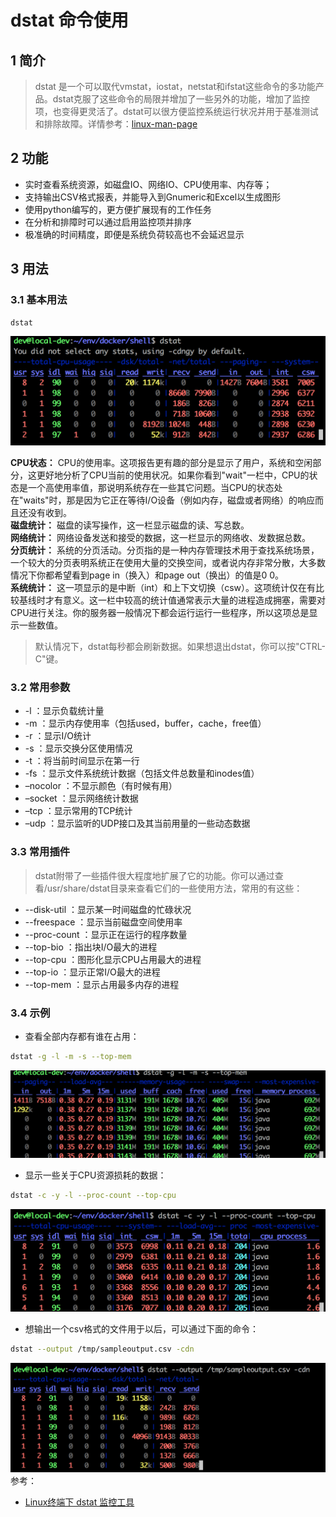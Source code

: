 # dstat 命令使用

## 1 简介
> dstat 是一个可以取代vmstat，iostat，netstat和ifstat这些命令的多功能产品。dstat克服了这些命令的局限并增加了一些另外的功能，增加了监控项，也变得更灵活了。dstat可以很方便监控系统运行状况并用于基准测试和排除故障。详情参考：[linux-man-page](https://linux.die.net/man/1/dstat)
## 2 功能
* 实时查看系统资源，如磁盘IO、网络IO、CPU使用率、内存等；<br/>
* 支持输出CSV格式报表，并能导入到Gnumeric和Excel以生成图形
* 使用python编写的，更方便扩展现有的工作任务
* 在分析和排障时可以通过启用监控项并排序
* 极准确的时间精度，即便是系统负荷较高也不会延迟显示
## 3 用法
### 3.1 基本用法
```bash
dstat
```
![](images/dstat.png)

__CPU状态：__ CPU的使用率。这项报告更有趣的部分是显示了用户，系统和空闲部分，这更好地分析了CPU当前的使用状况。如果你看到"wait"一栏中，CPU的状态是一个高使用率值，那说明系统存在一些其它问题。当CPU的状态处在"waits"时，那是因为它正在等待I/O设备（例如内存，磁盘或者网络）的响应而且还没有收到。<br/>
__磁盘统计：__ 磁盘的读写操作，这一栏显示磁盘的读、写总数。<br/>
__网络统计：__ 网络设备发送和接受的数据，这一栏显示的网络收、发数据总数。<br/>
__分页统计：__ 系统的分页活动。分页指的是一种内存管理技术用于查找系统场景，一个较大的分页表明系统正在使用大量的交换空间，或者说内存非常分散，大多数情况下你都希望看到page in（换入）和page out（换出）的值是0 0。<br/>
__系统统计：__ 这一项显示的是中断（int）和上下文切换（csw）。这项统计仅在有比较基线时才有意义。这一栏中较高的统计值通常表示大量的进程造成拥塞，需要对CPU进行关注。你的服务器一般情况下都会运行运行一些程序，所以这项总是显示一些数值。<br/>

> 默认情况下，dstat每秒都会刷新数据。如果想退出dstat，你可以按"CTRL-C"键。<br/>

### 3.2 常用参数
* -l ：显示负载统计量
* -m ：显示内存使用率（包括used，buffer，cache，free值）
* -r ：显示I/O统计
* -s ：显示交换分区使用情况
* -t ：将当前时间显示在第一行
* -fs ：显示文件系统统计数据（包括文件总数量和inodes值）
* –nocolor ：不显示颜色（有时候有用）
* –socket ：显示网络统计数据
* –tcp ：显示常用的TCP统计
* –udp ：显示监听的UDP接口及其当前用量的一些动态数据

### 3.3 常用插件
> dstat附带了一些插件很大程度地扩展了它的功能。你可以通过查看/usr/share/dstat目录来查看它们的一些使用方法，常用的有这些：

* --disk-util ：显示某一时间磁盘的忙碌状况
* --freespace ：显示当前磁盘空间使用率
* --proc-count ：显示正在运行的程序数量
* --top-bio ：指出块I/O最大的进程
* --top-cpu ：图形化显示CPU占用最大的进程
* --top-io ：显示正常I/O最大的进程
* --top-mem ：显示占用最多内存的进程

### 3.4 示例
* 查看全部内存都有谁在占用：
```bash
dstat -g -l -m -s --top-mem
```
![](images/dstat-top-mem.png)
* 显示一些关于CPU资源损耗的数据：
```bash
dstat -c -y -l --proc-count --top-cpu
```
![](images/dstat-top-cpu.png)
* 想输出一个csv格式的文件用于以后，可以通过下面的命令：
```bash
dstat --output /tmp/sampleoutput.csv -cdn
```
![](images/dstat-to-csv.png)
参考：
* [Linux终端下 dstat 监控工具](https://linux.cn/article-3215-1.html)